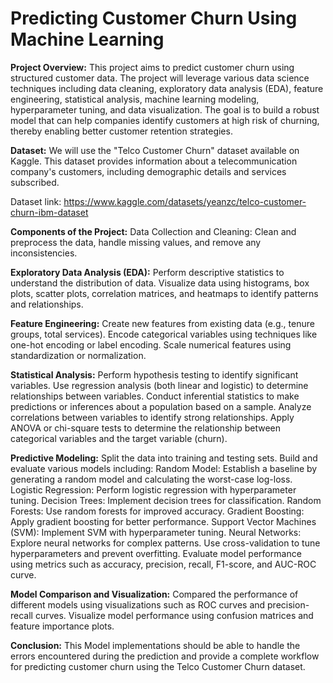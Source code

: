 # **Predicting Customer Churn Using Machine Learning**


**Project Overview:**
This project aims to predict customer churn using structured customer data. The project will leverage various data science techniques including data cleaning, exploratory data analysis (EDA), feature engineering, statistical analysis, machine learning modeling, hyperparameter tuning, and data visualization. The goal is to build a robust model that can help companies identify customers at high risk of churning, thereby enabling better customer retention strategies.


**Dataset:**
We will use the "Telco Customer Churn" dataset available on Kaggle. This dataset provides information about a telecommunication company's customers, including demographic details and services subscribed.

Dataset link: https://www.kaggle.com/datasets/yeanzc/telco-customer-churn-ibm-dataset

**Components of the Project:**
Data Collection and Cleaning:
Clean and preprocess the data, handle missing values, and remove any inconsistencies.


**Exploratory Data Analysis (EDA):**
Perform descriptive statistics to understand the distribution of data.
Visualize data using histograms, box plots, scatter plots, correlation matrices, and heatmaps to identify patterns and relationships.


**Feature Engineering:**
Create new features from existing data (e.g., tenure groups, total services).
Encode categorical variables using techniques like one-hot encoding or label encoding.
Scale numerical features using standardization or normalization.


**Statistical Analysis:**
Perform hypothesis testing to identify significant variables.
Use regression analysis (both linear and logistic) to determine relationships between variables.
Conduct inferential statistics to make predictions or inferences about a population based on a sample.
Analyze correlations between variables to identify strong relationships.
Apply ANOVA or chi-square tests to determine the relationship between categorical variables and the target variable (churn).


**Predictive Modeling:**
Split the data into training and testing sets.
Build and evaluate various models including:
Random Model: Establish a baseline by generating a random model and calculating the worst-case log-loss.
Logistic Regression: Perform logistic regression with hyperparameter tuning.
Decision Trees: Implement decision trees for classification.
Random Forests: Use random forests for improved accuracy.
Gradient Boosting: Apply gradient boosting for better performance.
Support Vector Machines (SVM): Implement SVM with hyperparameter tuning.
Neural Networks: Explore neural networks for complex patterns.
Use cross-validation to tune hyperparameters and prevent overfitting.
Evaluate model performance using metrics such as accuracy, precision, recall, F1-score, and AUC-ROC curve.

**Model Comparison and Visualization:**
Compared  the performance of different models using visualizations such as ROC curves and precision-recall curves.
Visualize model performance using confusion matrices and feature importance plots.


**Conclusion:**
This Model implementations should be able to handle the errors encountered during the prediction and provide a complete workflow for predicting customer churn using the Telco Customer Churn dataset.
